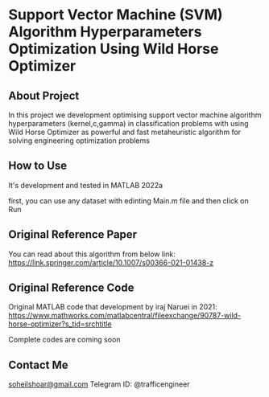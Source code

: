# Support Vector Machine (SVM) Algorithm Hyperparameters Optimization Using Wild Horse Optimizer

## About Project

In this project we development optimising support vector machine algorithm hyperparameters (kernel,c,gamma) in classification problems with using Wild Horse Optimizer as powerful and fast metaheuristic algorithm for solving engineering optimization problems

## How to Use

It's development and tested in MATLAB 2022a

first, you can use any dataset with edinting Main.m file and then click on Run

## Original Reference Paper

You can read about this algorithm from below link:
https://link.springer.com/article/10.1007/s00366-021-01438-z

## Original Reference Code

Original MATLAB code that development by iraj Naruei in 2021:
https://www.mathworks.com/matlabcentral/fileexchange/90787-wild-horse-optimizer?s_tid=srchtitle

Complete codes are coming soon

## Contact Me
soheilshoar@gmail.com
Telegram ID: @trafficengineer
